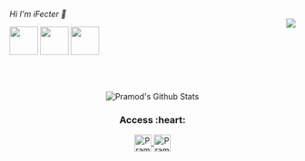 <em>Hi I'm iFecter 👋</em>
<br/>
<img align="right" src="https://media.discordapp.net/attachments/834521177095405598/835146434659090463/Sem_Titulo-1.png"/>

<code><a target="_blank"><img height="50" src="https://www.vectorlogo.zone/logos/java/java-icon.svg"></a></code>
<code><a target="_blank"><img height="50" src="https://www.vectorlogo.zone/logos/javascript/javascript-icon.svg"></a></code>
<code><a target="_blank"><img height="50" src="https://www.vectorlogo.zone/logos/w3_html5/w3_html5-icon.svg"></a></code>

<br/><br/>

<p align="center">
<img align="center" src="https://github-readme-stats.vercel.app/api?username=ifecter&&show_icons=true&theme=radical" alt="Pramod's Github Stats">
</p>  

<div align="center">
  <h3 align="center">Access :heart:</h3> 
</div>
<p align="center">
  <a href="https://www.youtube.com/channel/UCPwyIgCwxeTPre_fx8g3zdg" target="blank">
  <img align="center" alt="Pramod's Youtube" width="30px" src="https://www.vectorlogo.zone/logos/youtube/youtube-icon.svg" />
 <a href="https://discord.gg/BsPgzm2pwt" target="blank">
  <img align="center" alt="Pramod's Discord" width="30px" src="https://www.vectorlogo.zone/logos/discordapp/discordapp-tile.svg" />
 </a>
</p>
<p>
